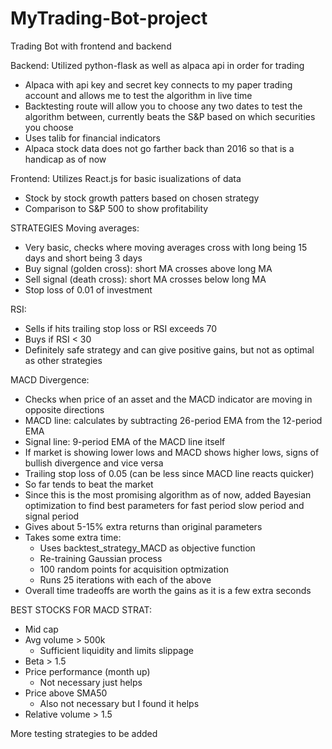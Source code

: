 # MyTrading-Bot-project
Trading Bot with frontend and backend

Backend: Utilized python-flask as well as alpaca api in order for trading
- Alpaca with api key and secret key connects to my paper trading account and allows me to test the algorithm in live time
- Backtesting route will allow you to choose any two dates to test the algorithm between, currently beats the S&P based on which
securities you choose
- Uses talib for financial indicators
- Alpaca stock data does not go farther back than 2016 so that is a handicap as of now

Frontend: Utilizes React.js for basic isualizations of data
- Stock by stock growth patters based on chosen strategy
- Comparison to S&P 500 to show profitability

STRATEGIES
Moving averages:
- Very basic, checks where moving averages cross with long being 15 days and short being 3 days
- Buy signal (golden cross): short MA crosses above long MA
- Sell signal (death cross): short MA crosses below long MA
- Stop loss of 0.01 of investment

RSI:
- Sells if hits trailing stop loss or RSI exceeds 70
- Buys if RSI < 30
- Definitely safe strategy and can give positive gains, but not as optimal as other strategies

MACD Divergence:
- Checks when price of an asset and the MACD indicator are moving in opposite directions
- MACD line: calculates by subtracting 26-period EMA from the 12-period EMA
- Signal line: 9-period EMA of the MACD line itself
- If market is showing lower lows and MACD shows higher lows, signs of bullish divergence and vice versa
- Trailing stop loss of 0.05 (can be less since MACD line reacts quicker)
- So far tends to beat the market
- Since this is the most promising algorithm as of now, added Bayesian optimization to find best parameters for fast period
slow period and signal period
- Gives about 5-15% extra returns than original parameters
- Takes some extra time:
    - Uses backtest_strategy_MACD as objective function
    - Re-training Gaussian process
    - 100 random points for acquisition optmization
    - Runs 25 iterations with each of the above
- Overall time tradeoffs are worth the gains as it is a few extra seconds

BEST STOCKS FOR MACD STRAT:
- Mid cap
- Avg volume > 500k
    - Sufficient liquidity and limits slippage
- Beta > 1.5
- Price performance (month up)
    - Not necessary just helps
- Price above SMA50
    - Also not necessary but I found it helps
- Relative volume > 1.5




More testing strategies to be added
